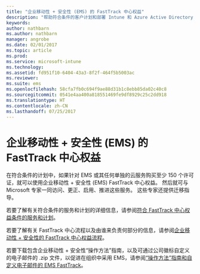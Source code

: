 ```yaml
---
title: "企业移动性 + 安全性 (EMS) 的 FastTrack 中心权益"
description: "帮助符合条件的客户计划和部署 Intune 和 Azure Active Directory Premium 的项目"
keywords: 
author: nathbarn
ms.author: nathbarn
manager: angrobe
ms.date: 02/01/2017
ms.topic: article
ms.prod: 
ms.service: microsoft-intune
ms.technology: 
ms.assetid: fd951f10-6404-43a3-8f2f-464f5b5003ac
ms.reviewer: 
ms.suite: ems
ms.openlocfilehash: 58cfa7fb0c694f9ae88d31b1c8ebb85da02c40c8
ms.sourcegitcommit: 0541e4aa400a818551469fe9df8929c25c2dd918
ms.translationtype: HT
ms.contentlocale: zh-CN
ms.lasthandoff: 07/25/2017
---
```

# <a name="fasttrack-center-benefit-for-enterprise-mobility--security-ems"></a>企业移动性 + 安全性 (EMS) 的 FastTrack 中心权益
在符合条件的计划中，如果针对 EMS 或其任何单独的云服务购买至少 150 个许可证，就可以使用企业移动性 + 安全性 (EMS) FastTrack 中心权益。 然后就可与 Microsoft 专家一同访问、更正、启用、推进这些服务。 这些专家还提供迁移指导。

若要了解有关符合条件的服务和计划的详细信息，请参阅[符合 FastTrack 中心权益条件的服务和计划](fasttrack-center-benefit-for-enterprise-mobility-suite-ems.md)。

若要了解有关 FastTrack 中心流程以及由谁来负责何部分的信息，请参阅[企业移动性 + 安全性的 FastTrack 中心权益流程](fasttrack-center-benefit-process-for-enterprise-mobility-suite-ems.md)。

若要下载包含企业移动性 + 安全性“操作方法”指南，以及可通过公司徽标自定义的电子邮件的 .zip 文件，以促进在组织中采用 EMS，请参阅[“操作方法”指南和自定义电子邮件的 EMS FastTrack](https://gallery.technet.microsoft.com/FastTrack-for-EMS-How-To-f170da4c)。
